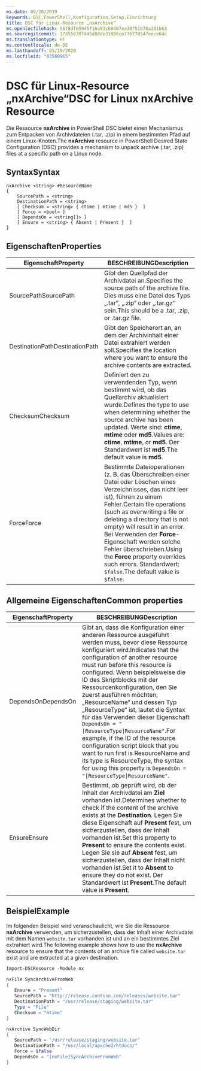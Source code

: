```yaml
---
ms.date: 09/20/2019
keywords: DSC,PowerShell,Konfiguration,Setup,Einrichtung
title: DSC für Linux-Resource „nxArchive“
ms.openlocfilehash: 56f8df65945f16a93c69407ea30f51878a201b63
ms.sourcegitcommit: 173556307d45d88de31086ce776770547eece64c
ms.translationtype: HT
ms.contentlocale: de-DE
ms.lasthandoff: 05/19/2020
ms.locfileid: "83560915"
---
```

# <a name="dsc-for-linux-nxarchive-resource"></a><span data-ttu-id="72bf8-103">DSC für Linux-Resource „nxArchive“</span><span class="sxs-lookup"><span data-stu-id="72bf8-103">DSC for Linux nxArchive Resource</span></span>

<span data-ttu-id="72bf8-104">Die Ressource **nxArchive** in PowerShell DSC bietet einen Mechanismus zum Entpacken von Archivdateien (.tar, .zip) in einem bestimmten Pfad auf einem Linux-Knoten.</span><span class="sxs-lookup"><span data-stu-id="72bf8-104">The **nxArchive** resource in PowerShell Desired State Configuration (DSC) provides a mechanism to unpack archive (.tar, .zip) files at a specific path on a Linux node.</span></span>

## <a name="syntax"></a><span data-ttu-id="72bf8-105">Syntax</span><span class="sxs-lookup"><span data-stu-id="72bf8-105">Syntax</span></span>

```Syntax
nxArchive <string> #ResourceName
{
    SourcePath = <string>
    DestinationPath = <string>
    [ Checksum = <string> { ctime | mtime | md5 }  ]
    [ Force = <bool> ]
    [ DependsOn = <string[]> ]
    [ Ensure = <string> { Absent | Present }  ]
}
```

## <a name="properties"></a><span data-ttu-id="72bf8-106">Eigenschaften</span><span class="sxs-lookup"><span data-stu-id="72bf8-106">Properties</span></span>

|<span data-ttu-id="72bf8-107">Eigenschaft</span><span class="sxs-lookup"><span data-stu-id="72bf8-107">Property</span></span> |<span data-ttu-id="72bf8-108">BESCHREIBUNG</span><span class="sxs-lookup"><span data-stu-id="72bf8-108">Description</span></span> |
|---|---|
|<span data-ttu-id="72bf8-109">SourcePath</span><span class="sxs-lookup"><span data-stu-id="72bf8-109">SourcePath</span></span> |<span data-ttu-id="72bf8-110">Gibt den Quellpfad der Archivdatei an.</span><span class="sxs-lookup"><span data-stu-id="72bf8-110">Specifies the source path of the archive file.</span></span> <span data-ttu-id="72bf8-111">Dies muss eine Datei des Typs „.tar“, „.zip“ oder „.tar.gz“ sein.</span><span class="sxs-lookup"><span data-stu-id="72bf8-111">This should be a .tar, .zip, or .tar.gz file.</span></span> |
|<span data-ttu-id="72bf8-112">DestinationPath</span><span class="sxs-lookup"><span data-stu-id="72bf8-112">DestinationPath</span></span> |<span data-ttu-id="72bf8-113">Gibt den Speicherort an, an dem der Archivinhalt einer Datei extrahiert werden soll.</span><span class="sxs-lookup"><span data-stu-id="72bf8-113">Specifies the location where you want to ensure the archive contents are extracted.</span></span> |
|<span data-ttu-id="72bf8-114">Checksum</span><span class="sxs-lookup"><span data-stu-id="72bf8-114">Checksum</span></span> |<span data-ttu-id="72bf8-115">Definiert den zu verwendenden Typ, wenn bestimmt wird, ob das Quellarchiv aktualisiert wurde.</span><span class="sxs-lookup"><span data-stu-id="72bf8-115">Defines the type to use when determining whether the source archive has been updated.</span></span> <span data-ttu-id="72bf8-116">Werte sind: **ctime**, **mtime** oder **md5**.</span><span class="sxs-lookup"><span data-stu-id="72bf8-116">Values are: **ctime**, **mtime**, or **md5**.</span></span> <span data-ttu-id="72bf8-117">Der Standardwert ist **md5**.</span><span class="sxs-lookup"><span data-stu-id="72bf8-117">The default value is **md5**.</span></span> |
|<span data-ttu-id="72bf8-118">Force</span><span class="sxs-lookup"><span data-stu-id="72bf8-118">Force</span></span> |<span data-ttu-id="72bf8-119">Bestimmte Dateioperationen (z. B. das Überschreiben einer Datei oder Löschen eines Verzeichnisses, das nicht leer ist), führen zu einem Fehler.</span><span class="sxs-lookup"><span data-stu-id="72bf8-119">Certain file operations (such as overwriting a file or deleting a directory that is not empty) will result in an error.</span></span> <span data-ttu-id="72bf8-120">Bei Verwenden der **Force**-Eigenschaft werden solche Fehler überschrieben.</span><span class="sxs-lookup"><span data-stu-id="72bf8-120">Using the **Force** property overrides such errors.</span></span> <span data-ttu-id="72bf8-121">Standardwert: `$false`.</span><span class="sxs-lookup"><span data-stu-id="72bf8-121">The default value is `$false`.</span></span> |

## <a name="common-properties"></a><span data-ttu-id="72bf8-122">Allgemeine Eigenschaften</span><span class="sxs-lookup"><span data-stu-id="72bf8-122">Common properties</span></span>

|<span data-ttu-id="72bf8-123">Eigenschaft</span><span class="sxs-lookup"><span data-stu-id="72bf8-123">Property</span></span> |<span data-ttu-id="72bf8-124">BESCHREIBUNG</span><span class="sxs-lookup"><span data-stu-id="72bf8-124">Description</span></span> |
|---|---|
|<span data-ttu-id="72bf8-125">DependsOn</span><span class="sxs-lookup"><span data-stu-id="72bf8-125">DependsOn</span></span> |<span data-ttu-id="72bf8-126">Gibt an, dass die Konfiguration einer anderen Ressource ausgeführt werden muss, bevor diese Ressource konfiguriert wird.</span><span class="sxs-lookup"><span data-stu-id="72bf8-126">Indicates that the configuration of another resource must run before this resource is configured.</span></span> <span data-ttu-id="72bf8-127">Wenn beispielsweise die ID des Skriptblocks mit der Ressourcenkonfiguration, den Sie zuerst ausführen möchten, „ResourceName“ und dessen Typ „ResourceType“ ist, lautet die Syntax für das Verwenden dieser Eigenschaft `DependsOn = "[ResourceType]ResourceName"`.</span><span class="sxs-lookup"><span data-stu-id="72bf8-127">For example, if the ID of the resource configuration script block that you want to run first is ResourceName and its type is ResourceType, the syntax for using this property is `DependsOn = "[ResourceType]ResourceName"`.</span></span> |
|<span data-ttu-id="72bf8-128">Ensure</span><span class="sxs-lookup"><span data-stu-id="72bf8-128">Ensure</span></span> |<span data-ttu-id="72bf8-129">Bestimmt, ob geprüft wird, ob der Inhalt der Archivdatei am **Ziel** vorhanden ist.</span><span class="sxs-lookup"><span data-stu-id="72bf8-129">Determines whether to check if the content of the archive exists at the **Destination**.</span></span> <span data-ttu-id="72bf8-130">Legen Sie diese Eigenschaft auf **Present** fest, um sicherzustellen, dass der Inhalt vorhanden ist.</span><span class="sxs-lookup"><span data-stu-id="72bf8-130">Set this property to **Present** to ensure the contents exist.</span></span> <span data-ttu-id="72bf8-131">Legen Sie sie auf **Absent** fest, um sicherzustellen, dass der Inhalt nicht vorhanden ist.</span><span class="sxs-lookup"><span data-stu-id="72bf8-131">Set it to **Absent** to ensure they do not exist.</span></span> <span data-ttu-id="72bf8-132">Der Standardwert ist **Present**.</span><span class="sxs-lookup"><span data-stu-id="72bf8-132">The default value is **Present**.</span></span> |

## <a name="example"></a><span data-ttu-id="72bf8-133">Beispiel</span><span class="sxs-lookup"><span data-stu-id="72bf8-133">Example</span></span>

<span data-ttu-id="72bf8-134">Im folgenden Beispiel wird veranschaulicht, wie Sie die Ressource **nxArchive** verwenden, um sicherzustellen, dass der Inhalt einer Archivdatei mit dem Namen `website.tar` vorhanden ist und an ein bestimmtes Ziel extrahiert wird.</span><span class="sxs-lookup"><span data-stu-id="72bf8-134">The following example shows how to use the **nxArchive** resource to ensure that the contents of an archive file called `website.tar` exist and are extracted at a given destination.</span></span>

```powershell
Import-DSCResource -Module nx

nxFile SyncArchiveFromWeb
{
   Ensure = "Present"
   SourcePath = "http://release.contoso.com/releases/website.tar"
   DestinationPath = "/usr/release/staging/website.tar"
   Type = "File"
   Checksum = "mtime"
}

nxArchive SyncWebDir
{
   SourcePath = "/usr/release/staging/website.tar"
   DestinationPath = "/usr/local/apache2/htdocs/"
   Force = $false
   DependsOn = "[nxFile]SyncArchiveFromWeb"
}
```
